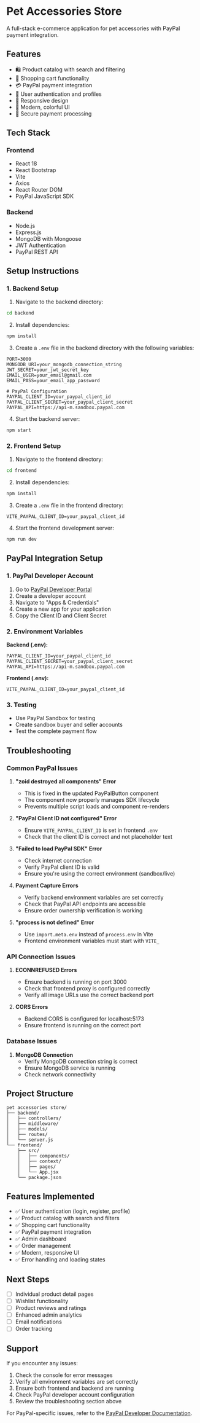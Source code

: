 # Pet Accessories Store

A full-stack e-commerce application for pet accessories with PayPal payment integration.

## Features

- 🛍️ Product catalog with search and filtering
- 🛒 Shopping cart functionality
- 💳 PayPal payment integration
- 👤 User authentication and profiles
- 📱 Responsive design
- 🎨 Modern, colorful UI
- 🔐 Secure payment processing

## Tech Stack

### Frontend
- React 18
- React Bootstrap
- Vite
- Axios
- React Router DOM
- PayPal JavaScript SDK

### Backend
- Node.js
- Express.js
- MongoDB with Mongoose
- JWT Authentication
- PayPal REST API

## Setup Instructions

### 1. Backend Setup

1. Navigate to the backend directory:
```bash
cd backend
```

2. Install dependencies:
```bash
npm install
```

3. Create a `.env` file in the backend directory with the following variables:
```env
PORT=3000
MONGODB_URI=your_mongodb_connection_string
JWT_SECRET=your_jwt_secret_key
EMAIL_USER=your_email@gmail.com
EMAIL_PASS=your_email_app_password

# PayPal Configuration
PAYPAL_CLIENT_ID=your_paypal_client_id
PAYPAL_CLIENT_SECRET=your_paypal_client_secret
PAYPAL_API=https://api-m.sandbox.paypal.com
```

4. Start the backend server:
```bash
npm start
```

### 2. Frontend Setup

1. Navigate to the frontend directory:
```bash
cd frontend
```

2. Install dependencies:
```bash
npm install
```

3. Create a `.env` file in the frontend directory:
```env
VITE_PAYPAL_CLIENT_ID=your_paypal_client_id
```

4. Start the frontend development server:
```bash
npm run dev
```

## PayPal Integration Setup

### 1. PayPal Developer Account

1. Go to [PayPal Developer Portal](https://developer.paypal.com/)
2. Create a developer account
3. Navigate to "Apps & Credentials"
4. Create a new app for your application
5. Copy the Client ID and Client Secret

### 2. Environment Variables

**Backend (.env):**
```env
PAYPAL_CLIENT_ID=your_paypal_client_id
PAYPAL_CLIENT_SECRET=your_paypal_client_secret
PAYPAL_API=https://api-m.sandbox.paypal.com
```

**Frontend (.env):**
```env
VITE_PAYPAL_CLIENT_ID=your_paypal_client_id
```

### 3. Testing

- Use PayPal Sandbox for testing
- Create sandbox buyer and seller accounts
- Test the complete payment flow

## Troubleshooting

### Common PayPal Issues

1. **"zoid destroyed all components" Error**
   - This is fixed in the updated PayPalButton component
   - The component now properly manages SDK lifecycle
   - Prevents multiple script loads and component re-renders

2. **"PayPal Client ID not configured" Error**
   - Ensure `VITE_PAYPAL_CLIENT_ID` is set in frontend `.env`
   - Check that the client ID is correct and not placeholder text

3. **"Failed to load PayPal SDK" Error**
   - Check internet connection
   - Verify PayPal client ID is valid
   - Ensure you're using the correct environment (sandbox/live)

4. **Payment Capture Errors**
   - Verify backend environment variables are set correctly
   - Check that PayPal API endpoints are accessible
   - Ensure order ownership verification is working

5. **"process is not defined" Error**
   - Use `import.meta.env` instead of `process.env` in Vite
   - Frontend environment variables must start with `VITE_`

### API Connection Issues

1. **ECONNREFUSED Errors**
   - Ensure backend is running on port 3000
   - Check that frontend proxy is configured correctly
   - Verify all image URLs use the correct backend port

2. **CORS Errors**
   - Backend CORS is configured for localhost:5173
   - Ensure frontend is running on the correct port

### Database Issues

1. **MongoDB Connection**
   - Verify MongoDB connection string is correct
   - Ensure MongoDB service is running
   - Check network connectivity

## Project Structure

```
pet accessories store/
├── backend/
│   ├── controllers/
│   ├── middleware/
│   ├── models/
│   ├── routes/
│   └── server.js
└── frontend/
    ├── src/
    │   ├── components/
    │   ├── context/
    │   ├── pages/
    │   └── App.jsx
    └── package.json
```

## Features Implemented

- ✅ User authentication (login, register, profile)
- ✅ Product catalog with search and filters
- ✅ Shopping cart functionality
- ✅ PayPal payment integration
- ✅ Admin dashboard
- ✅ Order management
- ✅ Modern, responsive UI
- ✅ Error handling and loading states

## Next Steps

- [ ] Individual product detail pages
- [ ] Wishlist functionality
- [ ] Product reviews and ratings
- [ ] Enhanced admin analytics
- [ ] Email notifications
- [ ] Order tracking

## Support

If you encounter any issues:

1. Check the console for error messages
2. Verify all environment variables are set correctly
3. Ensure both frontend and backend are running
4. Check PayPal developer account configuration
5. Review the troubleshooting section above

For PayPal-specific issues, refer to the [PayPal Developer Documentation](https://developer.paypal.com/docs/). 